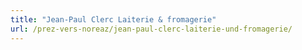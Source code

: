 ```yaml
---
title: "Jean-Paul Clerc Laiterie & fromagerie"
url: /prez-vers-noreaz/jean-paul-clerc-laiterie-und-fromagerie/
---
```

